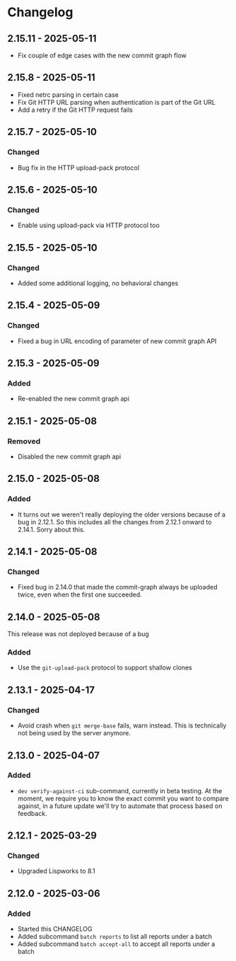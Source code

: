 # Changelog

## 2.15.11 - 2025-05-11

- Fix couple of edge cases with the new commit graph flow

## 2.15.8 - 2025-05-11

- Fixed netrc parsing in certain case
- Fix Git HTTP URL parsing when authentication is part of the Git URL
- Add a retry if the Git HTTP request fails


## 2.15.7 - 2025-05-10

### Changed

- Bug fix in the HTTP upload-pack protocol

## 2.15.6 - 2025-05-10

### Changed

- Enable using upload-pack via HTTP protocol too

## 2.15.5 - 2025-05-10

### Changed

- Added some additional logging, no behavioral changes

## 2.15.4 - 2025-05-09

### Changed

- Fixed a bug in URL encoding of parameter of new commit graph API

## 2.15.3 - 2025-05-09

### Added

- Re-enabled the new commit graph api


## 2.15.1 - 2025-05-08

### Removed

- Disabled the new commit graph api


## 2.15.0 - 2025-05-08

### Added

- It turns out we weren't really deploying the older versions because
  of a bug in 2.12.1. So this includes all the changes from 2.12.1
  onward to 2.14.1. Sorry about this.

## 2.14.1 - 2025-05-08

### Changed

- Fixed bug in 2.14.0 that made the commit-graph always be uploaded
  twice, even when the first one succeeded.

## 2.14.0 - 2025-05-08

This release was not deployed because of a bug

### Added

- Use the `git-upload-pack` protocol to support shallow clones

## 2.13.1 - 2025-04-17

### Changed

- Avoid crash when `git merge-base` fails, warn instead. This is
  technically not being used by the server anymore.


## 2.13.0 - 2025-04-07

### Added

- `dev verify-against-ci` sub-command, currently in beta testing. At
  the moment, we require you to know the exact commit you want to
  compare against, in a future update we'll try to automate that
  process based on feedback.

## 2.12.1 - 2025-03-29

### Changed

- Upgraded Lispworks to 8.1 

## 2.12.0 - 2025-03-06

### Added

- Started this CHANGELOG
- Added subcommand `batch reports` to list all reports under a batch
- Added subcommand `batch accept-all` to accept all reports under a batch




